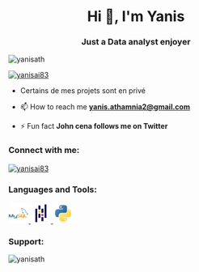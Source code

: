 <h1 align="center">Hi 👋, I'm Yanis</h1>
<h3 align="center">Just a Data analyst enjoyer</h3>

<p align="left"> <img src="https://komarev.com/ghpvc/?username=yanisath&label=Profile%20views&color=0e75b6&style=flat" alt="yanisath" /> </p>

<p align="left"> <a href="https://twitter.com/yanisai83" target="blank"><img src="https://img.shields.io/twitter/follow/yanisai83?logo=twitter&style=for-the-badge" alt="yanisai83" /></a> </p>

- Certains de mes projets sont en privé 

- 📫 How to reach me **yanis.athamnia2@gmail.com**

- ⚡ Fun fact **John cena follows me on Twitter**

<h3 align="left">Connect with me:</h3>
<p align="left">
<a href="https://twitter.com/yanisai83" target="blank"><img align="center" src="https://raw.githubusercontent.com/rahuldkjain/github-profile-readme-generator/master/src/images/icons/Social/twitter.svg" alt="yanisai83" height="30" width="40" /></a>
</p>

<h3 align="left">Languages and Tools:</h3>
<p align="left"> <a href="https://www.mysql.com/" target="_blank" rel="noreferrer"> <img src="https://raw.githubusercontent.com/devicons/devicon/master/icons/mysql/mysql-original-wordmark.svg" alt="mysql" width="40" height="40"/> </a> <a href="https://pandas.pydata.org/" target="_blank" rel="noreferrer"> <img src="https://raw.githubusercontent.com/devicons/devicon/2ae2a900d2f041da66e950e4d48052658d850630/icons/pandas/pandas-original.svg" alt="pandas" width="40" height="40"/> </a> <a href="https://www.python.org" target="_blank" rel="noreferrer"> <img src="https://raw.githubusercontent.com/devicons/devicon/master/icons/python/python-original.svg" alt="python" width="40" height="40"/> </a> </p>

<h3 align="left">Support:</h3>
<p><a href="https://ko-fi.com/yanisath"> <img align="left" src="https://cdn.ko-fi.com/cdn/kofi3.png?v=3" height="50" width="210" alt="yanisath" /></a></p><br><br>
